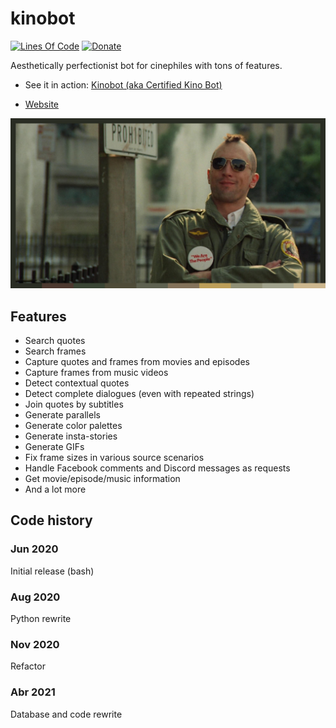# kinobot
[![Lines Of Code](https://tokei.rs/b1/github/vitiko98/kinobot?category=code)](https://github.com/vitiko98/kinobot)
[![Donate](https://img.shields.io/badge/Donate-PayPal-green.svg)](https://www.paypal.com/cgi-bin/webscr?cmd=_s-xclick&hosted_button_id=VZWSWVGZGJRMU&source=url)

Aesthetically perfectionist bot for cinephiles with tons of features.

* See it in action: [Kinobot (aka Certified Kino Bot)](https://www.facebook.com/certifiedkino/)

* [Website](https://kino.caretas.club)

![alt text](assets/result.png)


## Features
* Search quotes
* Search frames
* Capture quotes and frames from movies and episodes
* Capture frames from music videos
* Detect contextual quotes
* Detect complete dialogues (even with repeated strings)
* Join quotes by subtitles
* Generate parallels
* Generate color palettes
* Generate insta-stories
* Generate GIFs
* Fix frame sizes in various source scenarios
* Handle Facebook comments and Discord messages as requests
* Get movie/episode/music information
* And a lot more

## Code history
### Jun 2020
Initial release (bash)
### Aug 2020
Python rewrite
### Nov 2020
Refactor
### Abr 2021
Database and code rewrite
